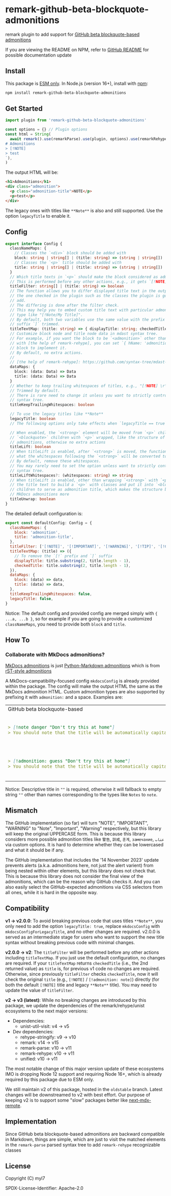 # remark-github-beta-blockquote-admonitions

remark plugin to add support for [GitHub beta blockquote-based admonitions](https://github.com/github/feedback/discussions/16925)

If you are viewing the README on NPM, refer to [GitHub README](https://github.com/myl7/remark-github-beta-blockquote-admonitions#readme) for possible documentation update

## Install

This package is [ESM only][esm].
In Node.js (version 16+), install with [npm]:

```sh
npm install remark-github-beta-blockquote-admonitions
```

[esm]: https://gist.github.com/sindresorhus/a39789f98801d908bbc7ff3ecc99d99c
[npm]: https://docs.npmjs.com/cli/install

## Get Started

```js
import plugin from 'remark-github-beta-blockquote-admonitions'

const options = {} // Plugin options
const html = String(
  await remark().use(remarkParse).use(plugin, options).use(remarkRehype).use(rehypeStringify).process(`\
# Admonitions
> [!NOTE]
> test
`),
)
```

The output HTML will be:

```html
<h1>Admonitions</h1>
<div class="admonition">
  <p class="admonition-title">NOTE</p>
  <p>test</p>
</div>
```

The legacy ones with titles like `**Note**` is also and still supported.
Use the option `legacyTitle` to enable it.

## Config

```ts
export interface Config {
  classNameMaps: {
    // Classes the `<div>` block should be added with
    block: string | string[] | (title: string) => (string | string[])
    // Classes the `<p>` title should be added with
    title: string | string[] | (title: string) => (string | string[])
  }
  // Which title texts in `<p>` should make the block considered as admonitions.
  // This is performed before any other actions, e.g., it gets `[!NOTE]`.
  titleFilter: string[] | (title: string) => boolean
  // The function allows you to differ displayed title text in the output with
  // the one checked in the plugin such as the classes the plugin is going to
  // add.
  // The differing is done after the filter check.
  // This may help you to embed custom title text with particular admonition
  // type like "[!Note/My Title]".
  // By default, both two variables use the same value with the prefix`[!` and
  // suffix `]` trimmed.
  titleTextMap: (title: string) => { displayTitle: string; checkedTitle: string }
  // Customize block node and title node data in mdast syntax tree.
  // For example, if you want the block to be `<admonition>` other than `<div>`,
  // with [the help of remark-rehype], you can set `{ hName: 'admonition' }` for
  // block to implement it.
  // By default, no extra actions.
  //
  // [the help of remark-rehype]: https://github.com/syntax-tree/mdast-util-to-hast#fields-on-nodes
  dataMaps: {
    block: (data: Data) => Data
    title: (data: Data) => Data
  }
  // Whether to keep trailing whitespaces of titles, e.g., "[!NOTE] \r\t".
  // Trimmed by default.
  // There is rare need to change it unless you want to strictly control the
  // syntax tree.
  titleKeepTrailingWhitespaces: boolean

  // To use the legacy titles like **Note**
  legacyTitle: boolean
  // The following options only take effects when `legacyTitle == true`.

  // When enabled, the `<strong>` element will be moved from `<p>` children to
  // `<blockquote>` children with `<p>` wrapped, like the structure of MkDocs
  // admonitions, otherwise no extra actions
  titleLift: boolean
  // When titleLift is enabled, after `<strong>` is moved, the function defines
  // what the whitespaces following the `<strong>` will be converted to.
  // By default, remove these whitespaces.
  // You may rarely need to set the option unless want to strictly control the
  // syntax tree.
  titleLiftWhitespaces?: (whitespaces: string) => string
  // When titleLift is enabled, other than wrapping `<strong>` with `<p>`, use
  // the title text to build a `<p>` with classes and put it into `<blockquote>`
  // children to serve as admonition title, which makes the structure be like
  // MkDocs admonitions more
  titleUnwrap: boolean
}
```

The detailed default configuration is:

```js
export const defaultConfig: Config = {
  classNameMaps: {
    block: 'admonition',
    title: 'admonition-title',
  },
  titleFilter: ['[!NOTE]', '[!IMPORTANT]', '[!WARNING]', '[!TIP]', '[!CAUTION]'],
  titleTextMap: (title) => ({
    // To remove the `[!` prefix and `]` suffix
    displayTitle: title.substring(2, title.length - 1),
    checkedTitle: title.substring(2, title.length - 1),
  }),
  dataMaps: {
    block: (data) => data,
    title: (data) => data,
  },
  titleKeepTrailingWhitespaces: false,
  legacyTitle: false,
}
```

Notice: The default config and provided config are merged simply with `{ ...a, ...b }`, so for example if you are going to provide a customized `classNameMaps`, you need to provide both `block` and `title`.

## How To

### Collaborate with MkDocs admonitions?

[MkDocs admonitions](https://www.markdownguide.org/tools/mkdocs/#using-admonitions) is just [Python-Markdown admonitions](https://python-markdown.github.io/extensions/admonition/) which is from [rST-style admonitions](https://docutils.sourceforge.io/docs/ref/rst/directives.html#specific-admonitions)

A MkDocs-campatibility-focused config `mkdocsConfig` is already provided within the package.
The config will make the output HTML the same as the MkDocs admonition HTML.
Custom admonition types are also supported by prefixing it with `admonition:` and a space.
Examples are:

<table>
  <tr>
    <td>GitHub beta blockquote-based</td>
    <td>MkDocs</td>
    <td>HTML</td>
  </tr>
  <tr>
    <td>

```md
> [!note danger "Don't try this at home"]
> You should note that the title will be automatically capitalized.
```

</td><td>

<!-- prettier-ignore -->
```md
!!! note danger "Don't try this at home"
    You should note that the title will be automatically capitalized.
```

</td><td>

```html
<div class="admonition note danger">
  <p class="admonition-title">Don't try this at home</p>
  <p>You should note that the title will be automatically capitalized.</p>
</div>
```

</td>
</tr>
<tr>
    <td>

```md
> [!admonition: guess "Don't try this at home"]
> You should note that the title will be automatically capitalized.
```

</td><td>

<!-- prettier-ignore -->
```md
!!! guess "Don't try this at home"
    You should note that the title will be automatically capitalized.
```

</td><td>

```html
<div class="admonition guess">
  <p class="admonition-title">Don't try this at home</p>
  <p>You should note that the title will be automatically capitalized.</p>
</div>
```

</td>
</tr>
</table>

Notice: Descriptive title in `""` is required, otherwise it will fallback to empty string `""` other than names corresponding to the types like `Notes` to `note`.

## Mismatch

The GitHub implementation (so far) will turn "NOTE", "IMPORTANT", "WARNING" to "Note", "Important", "Warning" respectively, but this library will keep the original UPPERCASE form.
This is because this library considers more possible admonition titles like `警告`, `訓戒`, `훈계`, `замечание`, `عتاب` via custom options.
It is hard to determine whether they can be lowercased and what it should be if any.

The GitHub implementation that includes the '14 November 2023' update prevents alerts (a.k.a. admonitions here, not just the alert varient) from being nested within other elements, but this library does not check that.
This is because this library does not consider the final view of the admonitions, which can be the reason why GitHub checks it.
And you can also easily select the GitHub-expected admonitions via CSS selectors from all ones, while it is hard in the opposite way.

## Compatibility

**v1 -> v2.0.0**: To avoid breaking previous code that uses titles `**Note**`, you only need to add the option `legacyTitle: true`, replace `mkdocsConfig` with `mkdocsConfigForLegacyTitle`, and no other changes are required.
v2.0.0 is served as an intermediate stage for users who want to support the new title syntax without breaking previous code with minimal changes.

**v2.0.0 -> v2**: The `titleFilter` will be performed before any other actions including `titleTextMap`.
If you just use the default configuration, no changes are required.
If your `titleTextMap` returns `checkedTitle` (i.e., the 2nd returned value) as `title` is, for previous v1 code no changes are required.
Otherwise, since previously `titleFilter` checks `checkedTitle`, now it will check the original `title` (e.g., `[!NOTE]` / `[!admonition: note]`) directly (for both the default `[!NOTE]` title and legacy `**Note**` title).
You may need to update the value of `titleFilter`.

**v2 -> v3 (latest)**: While no breaking changes are introduced by this package, we update the dependencies of the remark/rehype/unist ecosystems to the next major versions:

- Dependencies:
  - unist-util-visit: v4 -> v5
- Dev dependencies:
  - rehype-stringify: v9 -> v10
  - remark: v14 -> v15
  - remark-parse: v10 -> v11
  - remark-rehype: v10 -> v11
  - unified: v10 -> v11

The most notable change of this major version update of these ecosystems IMO is dropping Node 12 support and requiring Node 16+, which is already required by this package due to ESM only.

We still maintain v2 of this package, hosted in the `oldstable` branch.
Latest changes will be downstreamed to v2 with best effort.
Our purpose of keeping v2 is to support some "slow" packages better like [next-mdx-remote].

[next-mdx-remote]: https://github.com/hashicorp/next-mdx-remote

## Implementation

Since GitHub beta blockquote-based admonitions are backward compatible in Markdown, things are simple, which are just to visit the matched elements in the `remark-parse` parsed syntax tree to add `remark-rehype` recognizable classes

## License

Copyright (C) myl7

SPDX-License-Identifier: Apache-2.0

